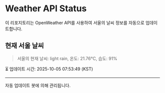 
# Weather API Status

이 리포지토리는 OpenWeather API를 사용하여 서울의 날씨 정보를 자동으로 업데이트합니다.

## 현재 서울 날씨
> 서울의 현재 날씨: light rain, 온도: 21.76°C, 습도: 91%

⏳ 업데이트 시간: 2025-10-05 07:53:49 (KST)

---
자동 업데이트 봇에 의해 관리됩니다.
